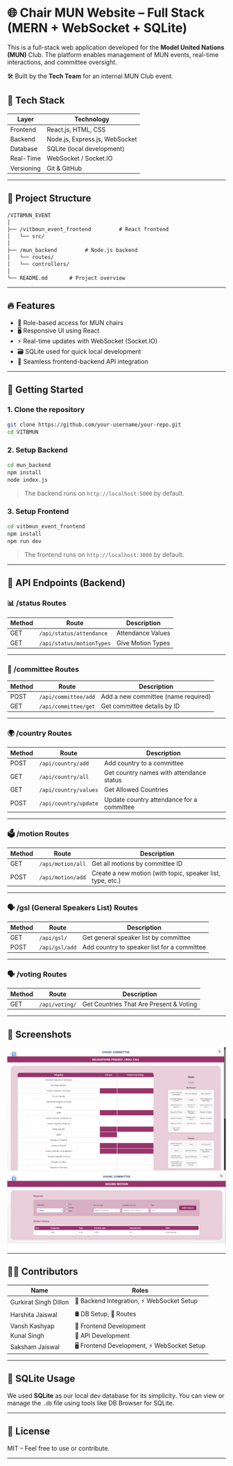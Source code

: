 
# 🌐 Chair MUN Website – Full Stack (MERN + WebSocket + SQLite)

This is a full-stack web application developed for the **Model United Nations (MUN)** Club. The platform enables management of MUN events, real-time interactions, and committee oversight.

🛠 Built by the **Tech Team** for an internal MUN Club event.


## 🧱 Tech Stack

| Layer       | Technology                          |
|-------------|-------------------------------------|
| Frontend    | React.js, HTML, CSS                 |
| Backend     | Node.js, Express.js, WebSocket      |
| Database    | SQLite (local development)          |
| Real-Time   | WebSocket / Socket.IO               |
| Versioning  | Git & GitHub                        |

---

## 📁 Project Structure

```
/VITBMUN_EVENT
│
├── /vitbmun_event_frontend         # React frontend
│   └── src/
│
├── /mun_backend         # Node.js backend
│   └── routes/
│   └── controllers/
│
└── README.md       # Project overview
```

---

## 🔥 Features

- 🎯 Role-based access for MUN chairs
- 🖥️ Responsive UI using React
- ⚡ Real-time updates with WebSocket (Socket.IO)
- 🗃️ SQLite used for quick local development
- 🔗 Seamless frontend-backend API integration

---

## 🚀 Getting Started

### 1. Clone the repository

```bash
git clone https://github.com/your-username/your-repo.git
cd VITBMUN
```

### 2. Setup Backend

```bash
cd mun_backend
npm install
node index.js
```

> The backend runs on `http://localhost:5000` by default.

### 3. Setup Frontend

```bash
cd vitbmun_event_frontend
npm install
npm run dev
```

> The frontend runs on `http://localhost:3000` by default.

---

## 🧠 API Endpoints (Backend)

### 📊 /status Routes

| Method | Route                          | Description                                                              |
|--------|--------------------------------|---------------------------------------------------------------------------|
| GET   | `/api/status/attendance`              | Attendance Values                                                               |
| GET   | `/api/status/motionTypes`              | Give Motion Types                                              
                                        

---

### 📌 /committee Routes

| Method | Route                | Description                         |
|--------|----------------------|-------------------------------------|
| POST   | `/api/committee/add` | Add a new committee (name required) |
| GET    | `/api/committee/get` | Get committee details by ID         |

---

### 🌍 /country Routes

| Method | Route                   | Description                                      |
|--------|-------------------------|--------------------------------------------------|
| POST   | `/api/country/add`      | Add country to a committee                      |
| GET    | `/api/country/all`      | Get country names with attendance status        |
| GET    | `/api/country/values`  | Get Allowed Countries               |
| POST   | `/api/country/update`   | Update country attendance for a committee       |

---

### 🗳️ /motion Routes

| Method | Route                   | Description                                                  |
|--------|-------------------------|--------------------------------------------------------------|
| GET    | `/api/motion/all`       | Get all motions by committee ID                             |
| POST   | `/api/motion/add`    | Create a new motion (with topic, speaker list, type, etc.)  |

---

### 🗣️ /gsl (General Speakers List) Routes

| Method | Route              | Description                             |
|--------|--------------------|-----------------------------------------|
| GET    | `/api/gsl/`     | Get general speaker list by committee   |
| POST   | `/api/gsl/add`     | Add country to speaker list for a committee |


---
### 🗣️ /voting Routes

| Method | Route              | Description                             |
|--------|--------------------|-----------------------------------------|
| GET    | `/api/voting/`     | Get Countries That Are Present & Voting  |


---

## 📸 Screenshots

![rollCallPage Screenshot](Screenshots/rollcall.png)
![recordMotionPage Screenshot](Screenshots/recordmotion.png)

---

## 👨‍💻 Contributors

| Name                  | Roles                                         |
|-----------------------|-----------------------------------------------|
| Gurkirat Singh Dillon | 🔧 Backend Integration, ⚡ WebSocket Setup     |
| Harshita Jaiswal      | 🛢️ DB Setup, 🔁 Routes                    |
| Vansh Kashyap         | 🎨 Frontend Development                        |
| Kunal Singh           | 📡 API Development                             |
| Saksham Jaiswal       | 🖥️ Frontend Development, ⚡ WebSocket Setup     |


---

## 📂 SQLite Usage

We used **SQLite** as our local dev database for its simplicity. You can view or manage the `.db` file using tools like DB Browser for SQLite.

---

## 📢 License

MIT – Feel free to use or contribute.

---

